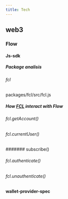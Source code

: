 ```yaml
---
title: Tech
---
```


## web3
### Flow
#### Js-sdk
##### Package analisis
###### fcl  
packages/fcl/src/fcl.js
##### How [FCL](https://github.com/onflow/flow-js-sdk) interact with Flow
###### fcl.getAccount()
###### fcl.currentUser()
####### subscribe()
###### fcl.authenticate()
###### fcl.unauthenticate()
#### wallet-provider-spec
